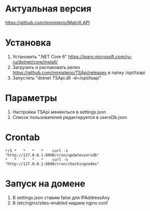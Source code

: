 # Актуальная версия
https://github.com/immisterio/MatriX.API

# Установка
1. Установить ".NET Core 6" https://learn.microsoft.com/ru-ru/dotnet/core/install/
2. Загрузить и распаковать релиз https://github.com/immisterio/TSApi/releases в папку /opt/tsapi
3. Запустить "dotnet TSApi.dll -d=/opt/tsapi"

# Параметры
1. Настройки TSApi меняються в settings.json
2. Список пользователей редактируется в usersDb.json

# Crontab
```
*/5 *   *   *   *    curl -s "http://127.0.0.1:8090/cron/updateusersdb"
*   *   *   *   *    curl -s "http://127.0.0.1:8090/cron/checkingnodes"
```

# Запуск на домене
1. В settings.json ставим false для IPAddressAny
2. В /etc/nginx/sites-enabled кидаем nginx.conf

